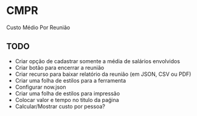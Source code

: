 # CMPR

Custo Médio Por Reunião

## TODO

- Criar opção de cadastrar somente a média de salários envolvidos
- Criar botão para encerrar a reunião
- Criar recurso para baixar relatório da reunião (em JSON, CSV ou PDF)
- Criar uma folha de estilos para a ferramenta
- Configurar now.json
- Criar uma folha de estilos para impressão
- Colocar valor e tempo no titulo da paǵina
- Calcular/Mostrar custo por pessoa?
